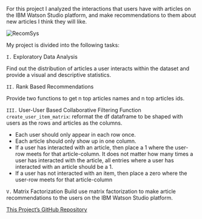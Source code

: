 
For this project I analyzed the interactions that users have with articles on the IBM Watson Studio platform, and make recommendations to them about new articles I think they will like. 

![RecomSys](https://miro.medium.com/max/1400/1*Vj-X6Jey5vkvxu8PfG946g.png)

My project is divided into the following tasks:

`I.` Exploratory Data Analysis

Find out the distribution of articles a user interacts within the dataset and provide a visual and descriptive statistics.


`II.` Rank Based Recommendations

Provide two functions to get n top articles names and n top articles ids.


`III.` User-User Based Collaborative Filtering
Function `create_user_item_matrix`: reformat the df dataframe to be shaped with users as the rows and articles as the columns. 
* Each user should only appear in each row once.
* Each article should only show up in one column. 
* If a user has interacted with an article, then place a 1 where the user-row meets for that article-column. It does not matter how many times a user has interacted with the article, all entries where a user has interacted with an article should be a 1. 
* If a user has not interacted with an item, then place a zero where the user-row meets for that article-column


`V.` Matrix Factorization
Build use matrix factorization to make article recommendations to the users on the IBM Watson Studio platform.

[This Project’s GitHub Repository](https://github.com/HayaAlmutairi/Recommendations-With-IBM)
